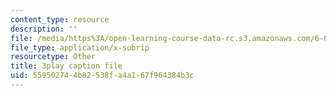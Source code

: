 ```yaml
---
content_type: resource
description: ''
file: /media/https%3A/open-learning-course-data-rc.s3.amazonaws.com/6-004-computation-structures-spring-2017/559502744b82538fa4a167f964384b3c_qY5Rr-PTMMc.vtt
file_type: application/x-subrip
resourcetype: Other
title: 3play caption file
uid: 55950274-4b82-538f-a4a1-67f964384b3c
---
```

